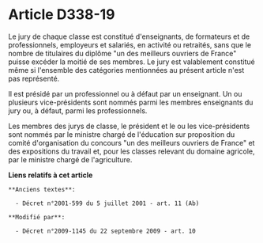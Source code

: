 # Article D338-19

Le jury de chaque classe est constitué d'enseignants, de formateurs et de professionnels, employeurs et salariés, en activité
ou retraités, sans que le nombre de titulaires du diplôme "un des meilleurs ouvriers de France" puisse excéder la moitié de
ses membres. Le jury est valablement constitué même si l'ensemble des catégories mentionnées au présent article n'est pas
représenté.

Il est présidé par un professionnel ou à défaut par un enseignant. Un ou plusieurs vice-présidents sont nommés parmi les
membres enseignants du jury ou, à défaut, parmi les professionnels.

Les membres des jurys de classe, le président et le ou les vice-présidents sont nommés par le ministre chargé de l'éducation
sur proposition du comité d'organisation du concours "un des meilleurs ouvriers de France" et des expositions du travail et,
pour les classes relevant du domaine agricole, par le ministre chargé de l'agriculture.

**Liens relatifs à cet article**

	**Anciens textes**:

	  - Décret n°2001-599 du 5 juillet 2001 - art. 11 (Ab)

	**Modifié par**:

	  - Décret n°2009-1145 du 22 septembre 2009 - art. 10
